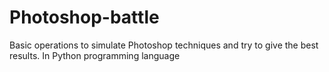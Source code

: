 # Photoshop-battle
Basic operations to simulate Photoshop techniques and try to give the best results. In Python programming language
